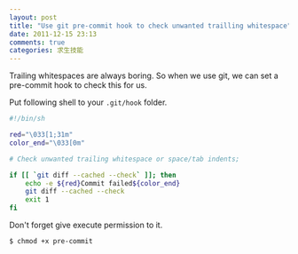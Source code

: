 ```yaml
---
layout: post
title: "Use git pre-commit hook to check unwanted trailling whitespace"
date: 2011-12-15 23:13
comments: true
categories: 求生技能 
---
```


Trailing whitespaces are always boring. So when we use git, we can set a pre-commit hook
to check this for us.

Put following shell to your `.git/hook` folder.
``` bash pre-commit
#!/bin/sh

red="\033[1;31m"
color_end="\033[0m"

# Check unwanted trailing whitespace or space/tab indents;

if [[ `git diff --cached --check` ]]; then
    echo -e ${red}Commit failed${color_end}
    git diff --cached --check
    exit 1
fi
```

Don't forget give execute permission to it.
``` bash
$ chmod +x pre-commit
```

